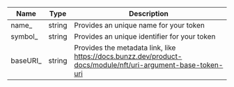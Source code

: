 |Name|Type|Description|
|--- |---|---|
|name_|string|Provides an unique name for your token|
|symbol_|string|Provides an unique identifier for your token|
|baseURI_|string|Provides the metadata link, like https://docs.bunzz.dev/product-docs/module/nft/uri-argument-base-token-uri|
